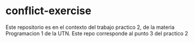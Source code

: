 # conflict-exercise
Este repositorio es en el contexto del trabajo practico 2, de la materia Programacion 1 de la UTN. Este repo corresponde al punto 3 del practico 2
